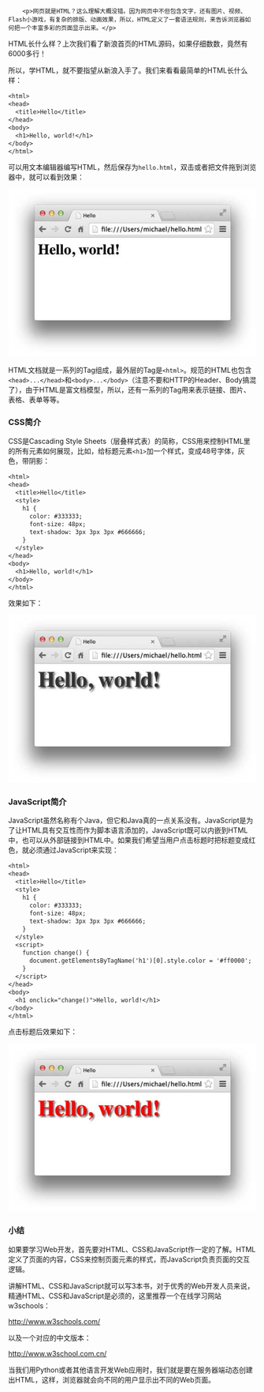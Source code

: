 ﻿
        <p>网页就是HTML？这么理解大概没错。因为网页中不但包含文字，还有图片、视频、Flash小游戏，有复杂的排版、动画效果，所以，HTML定义了一套语法规则，来告诉浏览器如何把一个丰富多彩的页面显示出来。</p>
<p>HTML长什么样？上次我们看了新浪首页的HTML源码，如果仔细数数，竟然有6000多行！</p>
<p>所以，学HTML，就不要指望从新浪入手了。我们来看看最简单的HTML长什么样：</p>
<pre><code>&lt;html&gt;
&lt;head&gt;
  &lt;title&gt;Hello&lt;/title&gt;
&lt;/head&gt;
&lt;body&gt;
  &lt;h1&gt;Hello, world!&lt;/h1&gt;
&lt;/body&gt;
&lt;/html&gt;
</code></pre><p>可以用文本编辑器编写HTML，然后保存为<code>hello.html</code>，双击或者把文件拖到浏览器中，就可以看到效果：</p>
<p><img src="../files/attachments/001399951725718d626f4dcf1dc413f9f6cb0beb01197a3000.jpg" alt="hello.html"></p>
<p>HTML文档就是一系列的Tag组成，最外层的Tag是<code>&lt;html&gt;</code>。规范的HTML也包含<code>&lt;head&gt;...&lt;/head&gt;</code>和<code>&lt;body&gt;...&lt;/body&gt;</code>（注意不要和HTTP的Header、Body搞混了），由于HTML是富文档模型，所以，还有一系列的Tag用来表示链接、图片、表格、表单等等。</p>
<h3 id="css-">CSS简介</h3>
<p>CSS是Cascading Style Sheets（层叠样式表）的简称，CSS用来控制HTML里的所有元素如何展现，比如，给标题元素<code>&lt;h1&gt;</code>加一个样式，变成48号字体，灰色，带阴影：</p>
<pre><code>&lt;html&gt;
&lt;head&gt;
  &lt;title&gt;Hello&lt;/title&gt;
  &lt;style&gt;
    h1 {
      color: #333333;
      font-size: 48px;
      text-shadow: 3px 3px 3px #666666;
    }
  &lt;/style&gt;
&lt;/head&gt;
&lt;body&gt;
  &lt;h1&gt;Hello, world!&lt;/h1&gt;
&lt;/body&gt;
&lt;/html&gt;
</code></pre><p>效果如下：</p>
<p><img src="../files/attachments/001399952478883a75efbe8e0e54ba39998f59c48672749000.jpg" alt="hello-css"></p>
<h3 id="javascript-">JavaScript简介</h3>
<p>JavaScript虽然名称有个Java，但它和Java真的一点关系没有。JavaScript是为了让HTML具有交互性而作为脚本语言添加的，JavaScript既可以内嵌到HTML中，也可以从外部链接到HTML中。如果我们希望当用户点击标题时把标题变成红色，就必须通过JavaScript来实现：</p>
<pre><code>&lt;html&gt;
&lt;head&gt;
  &lt;title&gt;Hello&lt;/title&gt;
  &lt;style&gt;
    h1 {
      color: #333333;
      font-size: 48px;
      text-shadow: 3px 3px 3px #666666;
    }
  &lt;/style&gt;
  &lt;script&gt;
    function change() {
      document.getElementsByTagName(&#39;h1&#39;)[0].style.color = &#39;#ff0000&#39;;
    }
  &lt;/script&gt;
&lt;/head&gt;
&lt;body&gt;
  &lt;h1 onclick=&quot;change()&quot;&gt;Hello, world!&lt;/h1&gt;
&lt;/body&gt;
&lt;/html&gt;
</code></pre><p>点击标题后效果如下：</p>
<p><img src="../files/attachments/001399952973251fa6c05033b4e4163927da082945b1388000.jpg" alt="hello-js-change-color"></p>
<h3 id="-">小结</h3>
<p>如果要学习Web开发，首先要对HTML、CSS和JavaScript作一定的了解。HTML定义了页面的内容，CSS来控制页面元素的样式，而JavaScript负责页面的交互逻辑。</p>
<p>讲解HTML、CSS和JavaScript就可以写3本书，对于优秀的Web开发人员来说，精通HTML、CSS和JavaScript是必须的，这里推荐一个在线学习网站w3schools：</p>
<p><a href="http://www.w3schools.com/">http://www.w3schools.com/</a></p>
<p>以及一个对应的中文版本：</p>
<p><a href="http://www.w3school.com.cn/">http://www.w3school.com.cn/</a></p>
<p>当我们用Python或者其他语言开发Web应用时，我们就是要在服务器端动态创建出HTML，这样，浏览器就会向不同的用户显示出不同的Web页面。</p>

    